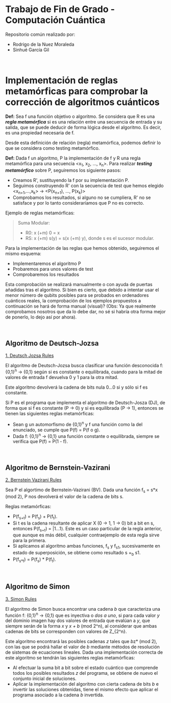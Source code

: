 
<br>

# Trabajo de Fin de Grado - Computación Cuántica

Repositorio común realizado por:
- Rodrigo de la Nuez Moraleda
- Sinhué García Gil
<br>

# Implementación de reglas metamórficas para comprobar la corrección de algoritmos cuánticos

**Def:** Sea f una función objetivo o algoritmo. Se considera que R es una ***regla metamórfica*** si es una relación entre una secuencia de entrada y su salida, que se puede deducir de forma lógica desde el algoritmo. Es decir, es una propiedad necesaria de f.

Desde esta definición de relación (regla) metamórfica, podemos definir lo que se considera como testing metamórfico.

**Def:** Dada f un algoritmo, P la implementación de f y R una regla metamórfica para una secuencia <x<sub>1</sub>, x<sub>2</sub>, ..., x<sub>n</sub>>. Para realizar ***testing metamórfico*** sobre P, seguiremos los siguiente pasos:
  * Creamos R', sustituyendo la f por su implementación P.
  * Seguimos construyendo R' con la secuencia de test que hemos elegido <x<sub>n+1</sub>,...,x<sub>k</sub>> -> <P(x<sub>n+1</sub>), ..., P(x<sub>k</sub>)>
  * Comprobamos los resultados, si alguno no se cumpliera, R' no se satisface y por lo tanto consideraríamos que P no es correcto.

Ejemplo de reglas metamórficas:
> Suma Modular:
>  * R0: x (+m) 0 = x
>  * RS: x (+m) s(y) = s(x (+m) y), donde s es el sucesor modular.

Para la implementación de las reglas que hemos obtenido, seguiremos el mismo esquema:
  * Implementaremos el algoritmo P
  * Probaremos para unos valores de test
  * Comprobaremos los resultados

Esta comprobación se realizará manualmente o con ayuda de puertas añadidas tras el algoritmo. Si bien es cierto, que debido a intentar usar el menor número de qubits posibles para se probados en ordenadores cuánticos reales, la comprobación de los ejemplos propuestos a continuación se hará de forma manual (visual)? (Obs: Ya que realmente comprobamos nosotros que da lo debe dar, no sé si habría otra forma mejor de ponerlo, lo dejo así por ahora).

<br>

## Algoritmo de Deutsch-Jozsa 

[1. Deutsch Jozsa Rules](1_Deutsch_Jozsa_Rules.ipynb)

El algoritmo de Deutsch-Jozsa busca clasificar una función desconocida f: {0,1}<sup>n</sup> -> {0,1} según si es constante o equilibrada, cuando para la mitad de valores de entrada f devuelva 0 y 1 para la otra mitad. 

Este algoritmo devolverá la cadena de bits nula 0...0 si y sólo si f es constante.

Si P es el programa que implementa el algoritmo de Deutsch-Josza (DJ), de forma que si f es constante (P -> 0) y si es equilibrada (P -> 1), entonces se tienen las siguientes reglas metamórficas:

  * Sean g un automorfismo de {0,1}<sup>n</sup> y f una función como la del enunciado, se cumple que P(f) = P(f o g).
  * Dada f: {0,1}<sup>n</sup> -> {0,1} una función constante o equilibrada, siempre se verifica que P(f) = P(1 - f).

<br>

## Algoritmo de Bernstein-Vazirani

[2. Bernstein Vazirani Rules](2_Bernstein_Vazirani_Rules.ipynb)

Sea P el algortimo de Bernstein-Vazirani (BV). Dada una función f<sub>s</sub> = s*x (mod 2), P nos devolverá el valor de la cadena de bits s.

Reglas metamórficas:
  * P(f<sub>s+t</sub>) = P(f<sub>s</sub>) + P(f<sub>t</sub>).
  * Si t es la cadena resultante de aplicar X (0 -> 1, 1 -> 0) bit a bit en s, entonces P(f<sub>s+t</sub>) = |1...1⟩. Este es un caso particular de la regla anterior, que aunque es más débil, cualquier contraejemplo de esta regla sirve para la primera.
  * Si aplicamos al algoritmo ambas funciones, f<sub>s</sub> y f<sub>s1</sub>, sucesivamente en estado de superposición, se obtiene como resultado s +<sub>b</sub> s1. 
  * P(f<sub>s*t</sub>) = P(f<sub>s</sub>) * P(f<sub>t</sub>).

<br>

## Algoritmo de Simon

[3. Simon Rules](3_Simon_Rules.ipynb)

El algoritmo de Simon busca encontrar una cadena *b* que caracteriza una función f: {0,1}<sup>n</sup> -> {0,1} que es inyectiva o *dos a uno*, si para cada valor *y* del dominio imagen hay dos valores de entrada que evalúan a *y*, que siempre serán de la forma *x* y *x + b* (mod 2^n), al considerar que ambas cadenas de bits se corresponden con valores de Z_{2^n}.

Este algoritmo encontrará las posibles cadenas *z* tales que *b*z* (mod 2), con las que se podrá hallar el valor de *b* mediante métodos de resolución de sistemas de ecuaciones lineales. Dada una implementación correcta de este algoritmo se tendrán las siguientes reglas metamórficas:

  * Al efectuar la suma bit a bit sobre el estado cuántico que comprende todos los posibles resultados *z* del programa, se obtiene de nuevo el conjunto inicial de soluciones.
  * Aplicar la implementación del algoritmo con cierta cadena de bits *b* e invertir las soluciones obtenidas, tiene el mismo efecto que aplicar el programa asociado a la cadena *b* invertida.
